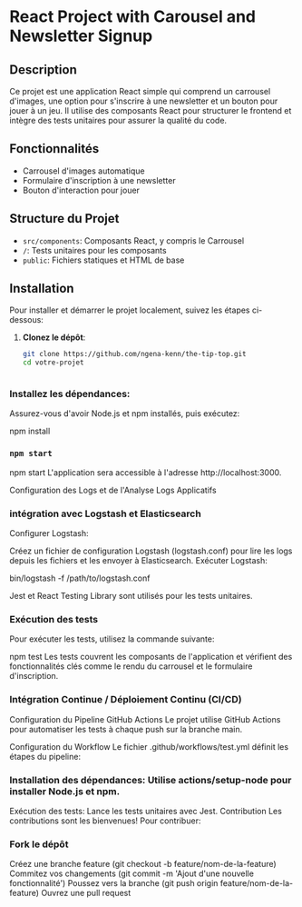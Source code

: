 # React Project with Carousel and Newsletter Signup

## Description

Ce projet est une application React simple qui comprend un carrousel d'images, une option pour s'inscrire à une newsletter et un bouton pour jouer à un jeu. Il utilise des composants React pour structurer le frontend et intègre des tests unitaires pour assurer la qualité du code.

## Fonctionnalités

- Carrousel d'images automatique
- Formulaire d'inscription à une newsletter
- Bouton d'interaction pour jouer

## Structure du Projet

- `src/components`: Composants React, y compris le Carrousel
- `/`: Tests unitaires pour les composants
- `public`: Fichiers statiques et HTML de base

## Installation

Pour installer et démarrer le projet localement, suivez les étapes ci-dessous:

1. **Clonez le dépôt**:

   ```bash
   git clone https://github.com/ngena-kenn/the-tip-top.git
   cd votre-projet



### Installez les dépendances:

Assurez-vous d'avoir Node.js et npm installés, puis exécutez:

npm install


 
### `npm start`


npm start
L'application sera accessible à l'adresse http://localhost:3000.

Configuration des Logs et de l'Analyse
Logs Applicatifs


### intégration avec Logstash et Elasticsearch
Configurer Logstash:

Créez un fichier de configuration Logstash (logstash.conf) pour lire les logs depuis les fichiers et les envoyer à Elasticsearch.
Exécuter Logstash:

bin/logstash -f /path/to/logstash.conf

Jest et React Testing Library sont utilisés pour les tests unitaires.


### Exécution des tests
Pour exécuter les tests, utilisez la commande suivante:


npm test
Les tests couvrent les composants de l'application et vérifient des fonctionnalités clés comme le rendu du carrousel et le formulaire d'inscription.

### Intégration Continue / Déploiement Continu (CI/CD)
Configuration du Pipeline GitHub Actions
Le projet utilise GitHub Actions pour automatiser les tests à chaque push sur la branche main.

Configuration du Workflow
Le fichier .github/workflows/test.yml définit les étapes du pipeline:

### Installation des dépendances: Utilise actions/setup-node pour installer Node.js et npm.
Exécution des tests: Lance les tests unitaires avec Jest.
Contribution
Les contributions sont les bienvenues! Pour contribuer:

### Fork le dépôt
Créez une branche feature (git checkout -b feature/nom-de-la-feature)
Commitez vos changements (git commit -m 'Ajout d'une nouvelle fonctionnalité')
Poussez vers la branche (git push origin feature/nom-de-la-feature)
Ouvrez une pull request
